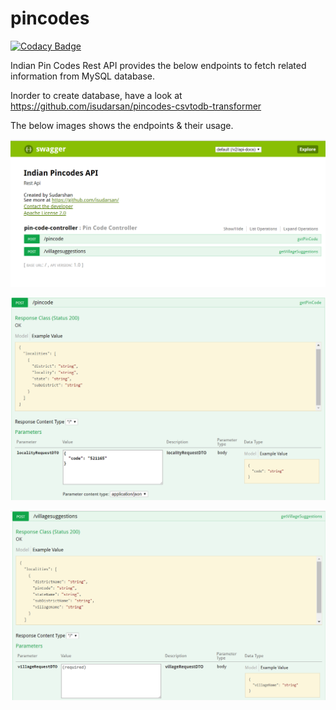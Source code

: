 # pincodes

[![Codacy Badge](https://api.codacy.com/project/badge/Grade/ec9a588548134bf9a3068f75bc79b646)](https://app.codacy.com/app/sudarsan.a/pincodes?utm_source=github.com&utm_medium=referral&utm_content=isudarsan/pincodes&utm_campaign=badger)

Indian Pin Codes Rest API provides the below endpoints to fetch related information from MySQL database.

Inorder to create database, have a look at https://github.com/isudarsan/pincodes-csvtodb-transformer

The below images shows the endpoints & their usage.

![Swagger API](https://github.com/isudarsan/pincodes/blob/master/PinCodes_RestAPI.PNG)

![/pincode](https://github.com/isudarsan/pincodes/blob/master/PinCodes1.PNG)

![/villagesuggestions](https://github.com/isudarsan/pincodes/blob/master/PinCodes2.PNG)
